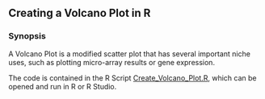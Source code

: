 ## Creating a Volcano Plot in R

### Synopsis
A Volcano Plot is a modified scatter plot that has several important niche uses, such as plotting micro-array results or gene expression. 

The code is contained in the R Script [Create_Volcano_Plot.R](https://github.com/scienceystuff/Create_Volcano_Plot_in_R/blob/master/Create_Volcano_Plot.R), which can be opened and run in R or R Studio.
